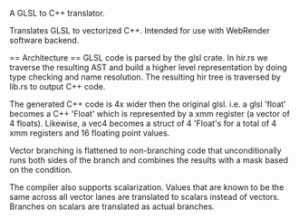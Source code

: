 A GLSL to C++ translator.

Translates GLSL to vectorized C++. Intended for use with WebRender software backend.

== Architecture ==
GLSL code is parsed by the glsl crate. In hir.rs we traverse the resulting AST
and build a higher level representation by doing type checking and name
resolution. The resulting hir tree is traversed by lib.rs to output C++ code.

The generated C++ code is 4x wider then the original glsl. i.e. a glsl 'float'
becomes a C++ 'Float' which is represented by a xmm register (a vector of 4 floats).
Likewise, a vec4 becomes a struct of 4 'Float's for a total of 4 xmm registers and
16 floating point values.

Vector branching is flattened to non-branching code that unconditionally runs both
sides of the branch and combines the results with a mask based on the condition.

The compiler also supports scalarization. Values that are known to be the same
across all vector lanes are translated to scalars instead of vectors. Branches on
scalars are translated as actual branches.
